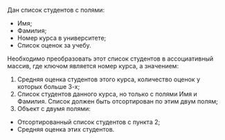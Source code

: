 Дан список студентов с полями:
 - Имя;
 - Фамилия;
 - Номер курса в университете;
 - Список оценок за учебу.
 
 Необходимо преобразовать этот список студентов в ассоциативный массив, где ключом является номер курса, а значением:
 1) Средняя оценка студентов этого курса, количество оценок у которых больше 3-х;
 2) Список студентов данного курса, но только с полями Имя и Фамилия.
 Список должен быть отсортирован по этим двум полям;
 3) Объект с двумя полями:
 - Отсортированный список студентов с пункта 2;
 - Средняя оценка этих студентов.
